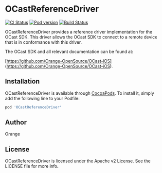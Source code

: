 # OCastReferenceDriver

[![CI Status](http://img.shields.io/travis/philippe.besombe@orange.com/ReferenceDriver.svg?style=flat)](https://github.com/Orange-OpenSource/OCastReferenceDriver-iOS/blob/master/LICENSE)
[![Pod version](https://badge.fury.io/co/OCast.svg)](https://badge.fury.io/co/OCastReferenceDriver)
[![Build Status](https://travis-ci.org/Orange-OpenSource/OCast-iOS.svg?branch=master)](https://travis-ci.org/Orange-OpenSource/OCastReferenceDriver-iOS)

OCastReferenceDriver provides a reference driver implementation for the OCast SDK.
This driver allows the OCast SDK to connect to a remote device that is in conformance with this driver.

The OCast SDK and all relevant documentation can be found at: 

[https://github.com/Orange-OpenSource/OCast-iOS] (https://github.com/Orange-OpenSource/OCast-iOS).


## Installation

OCastReferenceDriver is available through [CocoaPods](http://cocoapods.org). To install
it, simply add the following line to your Podfile:

```ruby
pod 'OCastReferenceDriver'
```

## Author

Orange

## License

OCastReferenceDriver is licensed under the Apache v2 License. See the LICENSE file for more info.
